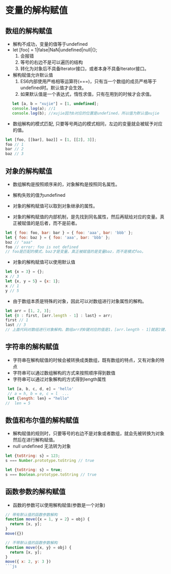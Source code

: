 <!--
 * @Author: x09898 coder_xujie@163.com
 * @Date: 2022-05-09 20:54:21
 * @LastEditors: x09898 coder_xujie@163.com
 * @FilePath: \HTML-CSS-Javascript-\JAVAScript+ES6\ES6\变量的解构赋值.md
 * @Description: 
-->
# 变量的解构赋值

## 数组的解构赋值

* 解构不成功，变量的值等于undefined
* let [foo] = 1|false|NaN|undefined|null|{};
    1. 会报错
    2. 等号的右边不是可以遍历的结构
    3. 转化为对象后不具备Iterator接口，或者本身不具备Iterator接口。
* 解构赋值允许默认值
    1. ES6内部使用严格相等运算符(===)，只有当一个数组的成员严格等于undefined时。默认值才会生效。
    2. 如果默认值是一个表达式，惰性求值，只有在用到的时候才会求值。

```js
   let [a, b = "xujie"] = [1, undefined];
   console.log(a); //1
   console.log(b); //xujie因为b对应的位置是undefined，所以值为默认值xujie
```

* 数组解构的模式匹配, 只要等号两边的模式相同，左边的变量就会被赋予对应的值。

```js
let [foo, [[bar], baz]] = [1, [[2], 3]];
foo // 1
bar // 2
baz // 3
```

## 对象的解构赋值

* 数组解构是按照顺序来的，对象解构是按照同名属性。
* 解构失败的值为undefined
* 对象的解构赋值可以取到对象继承的属性。

* 对象的解构赋值的内部机制，是先找到同名属性，然后再赋给对应的变量。真正被赋值的是后者，而不是前者。

```js
let { foo: foo, bar: bar } = { foo: 'aaa', bar: 'bbb' };
let { foo: baz } = { foo: 'aaa', bar: 'bbb' };
baz // "aaa"
foo // error: foo is not defined
// foo是匹配的模式，baz才是变量。真正被赋值的是变量baz，而不是模式foo。
```

* 对象的解构赋值可以使用默认值

```js
let {x = 3} = {};
x // 3
let {x, y = 5} = {x: 1};
x // 1
y // 5
```

* 由于数组本质是特殊的对象，因此可以对数组进行对象属性的解构。

```javascript
let arr = [1, 2, 3];
let {0 : first, [arr.length - 1] : last} = arr;
first // 1
last // 3
// 上面代码对数组进行对象解构。数组arr的0键对应的值是1，[arr.length - 1]就是2键，对应的值是3
```

## 字符串的解构赋值

* 字符串在解构赋值的时候会被转换成类数组，既有数组的特点，又有对象的特点
* 字符串可以通过数组解构的方式来按照顺序得到数值
* 字符串可以通过对象解构的方式得到length属性  

```js
 let [a, b, c, d, e] = 'hello'
 // a = h, b = e, c = l  ...
 let {length: len} = "hello"
//  len = 5
```

## 数值和布尔值的解构赋值

* 解构赋值的规则时，只要等号的右边不是对象或者数组，就会先被转换为对象然后在进行解构赋值。
* null undefined 无法转为对象

```javascript
let {toString: s} = 123;
s === Number.prototype.toString // true

let {toString: s} = true;
s === Boolean.prototype.toString // true
```

## 函数参数的解构赋值

* 函数的参数可以使用解构赋值(参数是一个对象)

```js
// 带有默认值的函数参数解构
function move({x = 1, y = 2} = obj) {
  return [x, y];
}
move({})

// 不带默认值的函数参数解构
function move({x, y} = obj) {
  return [x, y];
}
move({ x: 2, y: 3 })
```js
